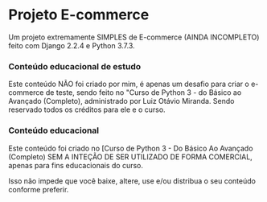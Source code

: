# Projeto E-commerce 
Um projeto extremamente SIMPLES de E-commerce (AINDA INCOMPLETO) feito com 
Django 2.2.4 e Python 3.7.3.

### Conteúdo educacional de estudo  
Este conteúdo NÃO foi criado por mim, é apenas um desafio para criar o e-commerce de teste, sendo
feito no "Curso de Python 3 - do Básico ao Avançado (Completo), administrado por Luiz Otávio Miranda.
Sendo reservado todos os créditos para ele e o curso.

### Conteúdo educacional
Este conteúdo foi criado no [Curso de Python 3 - Do Básico Ao Avançado (Completo) SEM A INTEÇÃO DE
SER UTILIZADO DE FORMA COMERCIAL, apenas para fins educacionais do curso.

Isso não impede que você baixe, altere, use e/ou distribua o seu conteúdo conforme preferir.



